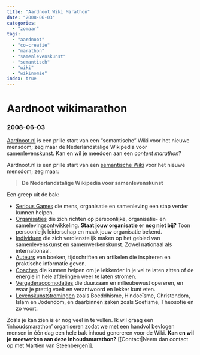 ```yaml
---
title: "Aardnoot Wiki Marathon"
date: "2008-06-03"
categories:
  - "zomaar"
tags:
  - "aardnoot"
  - "co-creatie"
  - "marathon"
  - "samenlevenskunst"
  - "semantisch"
  - "wiki"
  - "wikinomie"
index: true
---
```

# Aardnoot wikimarathon
### 2008-06-03

[Aardnoot.nl](http://aardnoot.nl) is een prille start van een “semantische” Wiki voor het nieuwe mensdom; zeg maar de Nederlandstalige Wikipedia voor samenlevenskunst. Kan en wil je meedoen aan een *content marathon*?

Aardnoot.nl is een prille start van een [semantische Wiki](https://www.semantic-mediawiki.org/wiki/Semantic_MediaWiki/nl) voor het nieuwe mensdom; zeg maar:
> **De Nederlandstalige Wikipedia voor samenlevenskunst**

<!--more-->

Een greep uit de bak:
- [Serious Games](http://aardnoot.nl/Categorie:Serieus_spel) die mens, organisatie en samenleving een stap verder kunnen helpen.
- [Organisaties](http://aardnoot.nl/Categorie:Organisatie) die zich richten op persoonlijke, organisatie- en samelevingsontwikkeling. **Staat jouw organisatie er nog niet bij?** Toon persoonleijk leiderschap en maak jouw organisatie bekend.
- [Individuen](http://aardnoot.nl/Categorie:Individu) die zich verdienstelijk maken op het gebied van samenlevenskunst en samenwerkenskunst. Zowel nationaal als internationaal.
- [Auteurs](http://aardnoot.nl/Categorie:Auteur) van boeken, tijdschriften en artikelen die inspireren en praktische informatie geven.
- [Coaches](http://aardnoot.nl/Categorie:Coach) die kunnen helpen om je lekkerder in je vel te laten zitten of de energie in hele afdelingen weer te laten stromen.
- [Vergaderaccomodaties](http://aardnoot.nl/Categorie:Vergaderaccomodatie) die duurzaam en milieubewust opereren, en waar je prettig voelt en verantwoord en lekker kunt eten.
- [Levenskunststromingen](http://aardnoot.nl/Categorie:Levenskunststroming) zoals Boeddhisme, Hindoeïsme, Christendom, Islam en Jodendom, en daarbinnen zaken zoals Soefisme, Theosofie en zo voort.

Zoals je kan zien is er nog veel in te vullen. Ik wil graag een ‘inhoudsmarathon’ organiseren zodat we met een handvol bevlogen mensen in één dag een hele bak inhoud genereren voor de Wiki. **Kan en wil je meewerken aan deze inhoudsmarathon?** [[Contact|Neem dan contact op met Martien van Steenbergen]].
